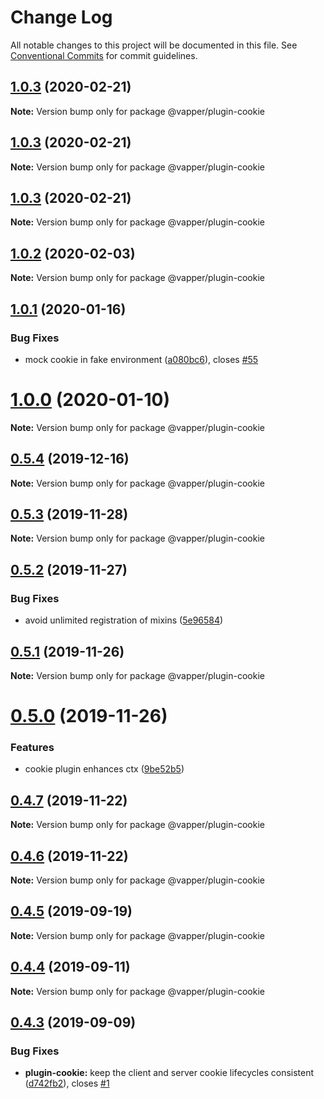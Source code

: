 # Change Log

All notable changes to this project will be documented in this file.
See [Conventional Commits](https://conventionalcommits.org) for commit guidelines.

## [1.0.3](https://github.com/vapperjs/vapper/compare/@vapper/plugin-cookie@1.0.3...@vapper/plugin-cookie@1.0.3) (2020-02-21)

**Note:** Version bump only for package @vapper/plugin-cookie





## [1.0.3](https://github.com/vapperjs/vapper/compare/@vapper/plugin-cookie@1.0.3...@vapper/plugin-cookie@1.0.3) (2020-02-21)

**Note:** Version bump only for package @vapper/plugin-cookie





## [1.0.3](https://github.com/vapperjs/vapper/compare/@vapper/plugin-cookie@1.0.2...@vapper/plugin-cookie@1.0.3) (2020-02-21)

**Note:** Version bump only for package @vapper/plugin-cookie





## [1.0.2](https://github.com/vapperjs/vapper/compare/@vapper/plugin-cookie@1.0.1...@vapper/plugin-cookie@1.0.2) (2020-02-03)

**Note:** Version bump only for package @vapper/plugin-cookie





## [1.0.1](https://github.com/vapperjs/vapper/compare/@vapper/plugin-cookie@1.0.0...@vapper/plugin-cookie@1.0.1) (2020-01-16)


### Bug Fixes

* mock cookie in fake environment ([a080bc6](https://github.com/vapperjs/vapper/commit/a080bc6)), closes [#55](https://github.com/vapperjs/vapper/issues/55)





# [1.0.0](https://github.com/vapperjs/vapper/compare/@vapper/plugin-cookie@0.5.4...@vapper/plugin-cookie@1.0.0) (2020-01-10)

**Note:** Version bump only for package @vapper/plugin-cookie





## [0.5.4](https://github.com/vapperjs/vapper/compare/@vapper/plugin-cookie@0.5.3...@vapper/plugin-cookie@0.5.4) (2019-12-16)

**Note:** Version bump only for package @vapper/plugin-cookie





## [0.5.3](https://github.com/vapperjs/vapper/compare/@vapper/plugin-cookie@0.5.2...@vapper/plugin-cookie@0.5.3) (2019-11-28)

**Note:** Version bump only for package @vapper/plugin-cookie





## [0.5.2](https://github.com/vapperjs/vapper/compare/@vapper/plugin-cookie@0.5.1...@vapper/plugin-cookie@0.5.2) (2019-11-27)


### Bug Fixes

* avoid unlimited registration of mixins ([5e96584](https://github.com/vapperjs/vapper/commit/5e96584))





## [0.5.1](https://github.com/vapperjs/vapper/compare/@vapper/plugin-cookie@0.5.0...@vapper/plugin-cookie@0.5.1) (2019-11-26)

**Note:** Version bump only for package @vapper/plugin-cookie





# [0.5.0](https://github.com/vapperjs/vapper/compare/@vapper/plugin-cookie@0.4.7...@vapper/plugin-cookie@0.5.0) (2019-11-26)


### Features

* cookie plugin enhances ctx ([9be52b5](https://github.com/vapperjs/vapper/commit/9be52b5))





## [0.4.7](https://github.com/vapperjs/vapper/compare/@vapper/plugin-cookie@0.4.6...@vapper/plugin-cookie@0.4.7) (2019-11-22)

**Note:** Version bump only for package @vapper/plugin-cookie





## [0.4.6](https://github.com/vapperjs/vapper/compare/@vapper/plugin-cookie@0.4.5...@vapper/plugin-cookie@0.4.6) (2019-11-22)

**Note:** Version bump only for package @vapper/plugin-cookie





## [0.4.5](https://github.com/vapperjs/vapper/compare/@vapper/plugin-cookie@0.4.4...@vapper/plugin-cookie@0.4.5) (2019-09-19)

**Note:** Version bump only for package @vapper/plugin-cookie





## [0.4.4](https://github.com/vapperjs/vapper/compare/@vapper/plugin-cookie@0.4.3...@vapper/plugin-cookie@0.4.4) (2019-09-11)

**Note:** Version bump only for package @vapper/plugin-cookie





## [0.4.3](https://github.com/vapperjs/vapper/compare/@vapper/plugin-cookie@0.4.2...@vapper/plugin-cookie@0.4.3) (2019-09-09)


### Bug Fixes

* **plugin-cookie:** keep the client and server cookie lifecycles consistent ([d742fb2](https://github.com/vapperjs/vapper/commit/d742fb2)), closes [#1](https://github.com/vapperjs/vapper/issues/1)

